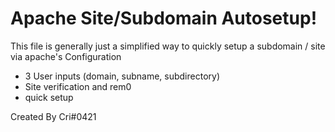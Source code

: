 # Apache Site/Subdomain Autosetup!
This file is generally just a simplified way to quickly setup a subdomain / site via apache's Configuration
- 3 User inputs (domain, subname, subdirectory)
- Site verification and rem0
- quick setup

Created By Cri#0421
